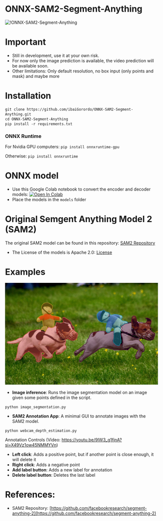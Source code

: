 # ONNX-SAM2-Segment-Anything

![!ONNX-SAM2-Segment-Anything](https://github.com/ibaiGorordo/ONNX-SAM2-Segment-Anything/raw/main/doc/img/sam2_annotation.gif)

# Important
- Still in development, use it at your own risk.
- For now only the image prediction is available, the video prediction will be available soon.
- Other limitations: Only default resolution, no box input (only points and mask) and maybe more

# Installation
```shell
git clone https://github.com/ibaiGorordo/ONNX-SAM2-Segment-Anything.git
cd ONNX-SAM2-Segment-Anything
pip install -r requirements.txt
```
### ONNX Runtime
For Nvidia GPU computers:
`pip install onnxruntime-gpu`

Otherwise:
`pip install onnxruntime`

# ONNX model
- Use this Google Colab notebook to convert the encoder and decoder models: [![Open In Colab](https://colab.research.google.com/assets/colab-badge.svg)](https://colab.research.google.com/drive/1tqdYbjmFq4PK3Di7sLONd0RkKS0hBgId?usp=sharing)
- Place the models in the `models` folder

# Original Semgent Anything Model 2 (SAM2)
The original SAM2 model can be found in this repository: [SAM2 Repository](https://github.com/facebookresearch/segment-anything-2)
- The License of the models is Apache 2.0: [License](https://github.com/facebookresearch/segment-anything-2/blob/main/LICENSE)

# Examples

![!ONNX-SAM2-Segment-Anything-iMAGE](https://github.com/ibaiGorordo/ONNX-SAM2-Segment-Anything/raw/main/doc/img/sam2_masked_img.jpg)
 * **Image inference**:
Runs the image segmentation model on an image given some points defined in the script.
 ```shell
 python image_segmentation.py
 ```

 * **SAM2 Annotation App**:
A minimal GUI to annotate images with the SAM2 model.
 ```shell
 python webcam_depth_estimation.py
 ```
Annotation Controls (Video: https://youtu.be/9lW3_g1fjnA?si=X49Vz1ow45NMMYVn)
- **Left click**: Adds a positive point, but if another point is close enough, it will delete it
- **Right click**: Adds a negative point
- **Add label button**: Adds a new label for annotation
- **Delete label button**: Deletes the last label

# References:
* SAM2 Repository: [https://github.com/facebookresearch/segment-anything-2](https://github.com/facebookresearch/segment-anything-2)

